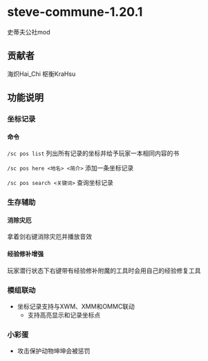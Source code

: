 # steve-commune-1.20.1
史蒂夫公社mod

## 贡献者
海炽Hai_Chi 枢衡KraHsu

## 功能说明
### 坐标记录
#### 命令
`/sc pos list` 列出所有记录的坐标并给予玩家一本相同内容的书

`/sc pos here <地名> <简介>` 添加一条坐标记录

`/sc pos search <关键词>` 查询坐标记录

### 生存辅助
#### 消除灾厄
拿着剑右键消除灾厄并播放音效
#### 经验修补增强
玩家潜行状态下右键带有经验修补附魔的工具时会用自己的经验修复工具

### 模组联动
* 坐标记录支持与XWM、XMM和OMMC联动
    * 支持高亮显示和记录坐标点

### 小彩蛋
* 攻击保护动物坤坤会被惩罚